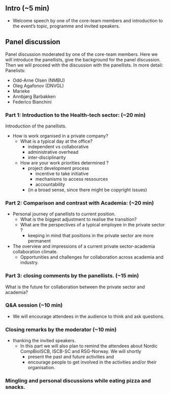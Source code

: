 ## Intro (~5 min)
- Welcome speech by one of the core-team members and introduction to the event’s topic, programme and invited speakers. 
## Panel discussion
Panel discussion moderated by one of the core-team members. Here we will introduce the panellists, give the background for the panel discussion. Then we will proceed with the discussion with the panellists. In more detail:
Panelists:
- Odd-Arne Olsen (NMBU)
- Oleg Agafonov (DNVGL)
- Marieke
- Annbjørg Barbakken
- Federico Bianchini

### Part 1: Introduction to the Health-tech sector: (~20 min)
Introduction of the panellists.
- How is work organised in a private company?
    - What is a typical day at the office?
        - independent vs collaborative
        - administrative overhead
        - inter-disciplinarity
    - How are your work priorities determined ?
        - project development process
            - incentive to take initiative
            - mechanisms to access ressources
            - accountability
        - (in a broad sense, since there might be copyright issues)

### Part 2: Comparison and contrast with Academia: (~20 min)
- Personal journey of panellists to current position.
    - What is the biggest adjustment to realise the transition?
    - What are the perspectives of a typical employee in the private sector ?
        - keeping in mind that positions in the private sector are more permanent
- The overview and impressions of a current private sector-academia collaboration climate.
    - Opportunities and challenges for collaboration across academia and industry.

### Part 3: closing comments by the panellists. (~15 min)
What is the future for collaboration between the private sector and academia? 

### Q&A session (~10 min)
- We will encourage attendees in the audience to think and ask questions. 
### Closing remarks by the moderator (~10 min)
- thanking the invited speakers. 
    - In this part we will also plan to remind the attendees about Nordic CompBioISCB, ISCB-SC and RSG-Norway. We will shortly 
        - present the past and future activities and 
        - encourage people to get involved in the activities and/or their organisation. 

### Mingling and personal discussions while eating pizza and snacks.

